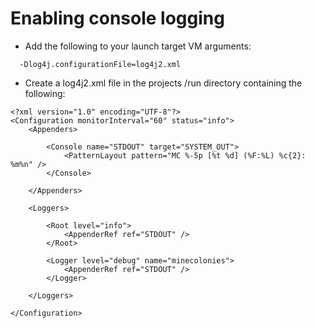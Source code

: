 # Enabling console logging

* Add the following to your launch target VM arguments:

```
  -Dlog4j.configurationFile=log4j2.xml
```
  
* Create a log4j2.xml file in the projects /run directory containing the following:

```
<?xml version="1.0" encoding="UTF-8"?>
<Configuration monitorInterval="60" status="info">
	<Appenders>

		<Console name="STDOUT" target="SYSTEM_OUT">
			<PatternLayout pattern="MC %-5p [%t %d] (%F:%L) %c{2}: %m%n" />
		</Console>

	</Appenders>

	<Loggers>

		<Root level="info">
			<AppenderRef ref="STDOUT" />
		</Root>

		<Logger level="debug" name="minecolonies">
			<AppenderRef ref="STDOUT" />
		</Logger>
		
	</Loggers>

</Configuration>
```
